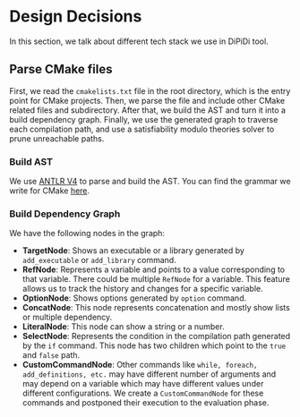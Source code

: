 # Design Decisions
In this section, we talk about different tech stack we use in DiPiDi tool.

## Parse CMake files
First, we read the `cmakelists.txt` file in the root directory, which is the entry point
for CMake projects. Then, we parse the file and include other CMake related files and 
subdirectory. After that, we build the AST and turn it into a build dependency graph. Finally,
we use the generated graph to traverse each compilation path, and use a satisfiability modulo 
theories solver to prune unreachable paths.

### Build AST
We use [ANTLR V4](https://github.com/antlr/antlr4) to parse and build the AST. You can find the
grammar we write for CMake [here](../../grammar/CMake.g4).

### Build Dependency Graph
We have the following nodes in the graph:
- **TargetNode**: Shows an executable or a library generated by `add_executable` or `add_library`
command.
- **RefNode**: Represents a variable and points to a value corresponding to that variable. There
could be multiple `RefNode` for a variable. This feature allows us to track the history and changes
for a specific variable.
- **OptionNode**: Shows options generated by `option` command.
- **ConcatNode**: This node represents concatenation and mostly show lists or multiple dependency.
- **LiteralNode**: This node can show a string or a number.
- **SelectNode**: Represents the condition in the compilation path generated by the `if` command.
This node has two children which point to the `true` and `false` path.
- **CustomCommandNode**: Other commands like `while, foreach, add_definitions, etc.` may have different number of
arguments and may depend on a variable which may have different values under different configurations. We create a
`CustomCommandNode` for these commands and postponed their execution to the evaluation phase.